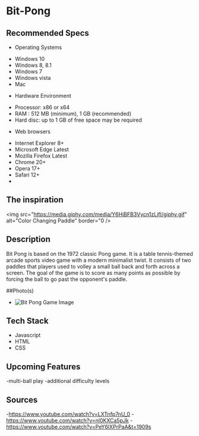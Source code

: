 # Bit-Pong

## Recommended Specs

* Operating Systems
- Windows 10
- Windows 8, 8.1
- Windows 7
- Windows vista
- Mac
* Hardware Environment
- Processor: x86 or x64
- RAM : 512 MB (minimum), 1 GB (recommended)
- Hard disc: up to 1 GB of free space may be required
* Web browsers
- Internet Explorer 8+ 
- Microsoft Edge Latest 
- Mozilla Firefox Latest
- Chrome 20+
- Opera 17+
- Safari 12+
- 
## The inspiration
<img src="https://media.giphy.com/media/Y6HiBFB3Vycn1zLjfI/giphy.gif" alt="Color Changing Paddle" border="0 />
  
## Description
Bit Pong is based on the 1972 classic Pong game. It is a table tennis-themed arcade sports video game with a modern minimalist twist. It consists of two paddles that players used to volley a small ball back and forth across a screen. The goal of the game is to score as many points as possible by forcing the ball to go past the opponent's paddle.

##Photo(s)
- <img src="https://imgpile.com/images/T2YVO1.png" alt="Bit Pong Game Image" border="0" />

## Tech Stack
* Javascript
* HTML
* CSS

## Upcoming Features
-multi-ball play
-additional difficulty levels

## Sources
-https://www.youtube.com/watch?v=LXTnfp7nU_0
-https://www.youtube.com/watch?v=nl0KXCa5pJk
-https://www.youtube.com/watch?v=PeY6lXPrPaA&t=1909s


